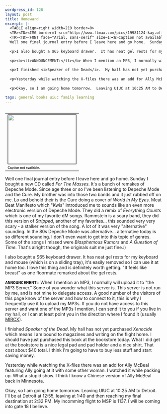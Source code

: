 ```yaml
--- 
wordpress_id: 128
layout: post
title: Homeward
excerpt: |-
  <TABLE align=right width=219 border=0>
  <TR><TD><IMG border=1 src="http://www.ftmax.com/pics/19981124-kay.offensive.jpg" width=219 height=158></TD></TR>
  <TR><TD><FONT face="Arial, sans-serif" size=1><B>Caption not available.</B></FONT></TD></TR></TABLE>
  Well one final journal entry before I leave here and go home.  Sunday I bought a new CD called <i>For The Masses</i>.  It's a bunch of remakes of Depeche Mode.  Since age three or so I've been listening to Depeche Mode and the Cure.  My brother was into those two bands and it just rubbed off on me.  Lo and behold their is the Cure doing a cover of <i>World in My Eyes</i>.  Meat Beat Manifesto which "Kwis" introduced me to sounds like an even more electronic version of Depeche Mode.  They did a remix of <i>Everything Counts</i> which is one of my favorite dM songs.  Rammstein is a scary band, they did this version of <i>Stripped</i>, another of my favorites... this sounded very very scary - a stalker version of the song.  A lot of it was very "alternative" sounding.  In the 80s Depeche Mode was alternative... alternative today is so different sounding.  I don't even want to get into this topic of genres.  Some of the songs I missed were <i>Blasphemous Rumors</i> and <i>A Question of Time</i>.  That's alright though, the originals suit me just fine.:)
  
  <p>I also bought a $65 keyboard drawer.  It has neat gel rests for my keyboard and mouse (which is on a sliding tray), it's easily removed so I can use it at home too.  I love this thing and is definitely worth getting.  "It feels like breast" as one floormate remarked about the gel rests.
  
  <p><b><tt>ANNOUNCEMENT:</tt></b> When I mention an MP3, I normally will upload it to "the MP3 Server."  Some of you wonder what this server is.  This server is not run by me, and is not mine to delegate access.  A good number of the visitors of this page know of the server and how to connect to it, this is why I frequently use it to upload my MP3s.  If you do not have access to this server and want one of the MP3s I mention, I can send it to you if you live in my hall, or I can at least point you in the direction where I found it (usually <a href="http://www.mircx.com/">MIRCX</a>).
  
  <p>I finished <i>Speaker of the Dead</i>.  My hall has not yet purchased <i>Xenocide</i> which means I am bound to magazines and writing on the flight home.  I should have just purchased this book at the bookstore today.  What I did get at the bookstore is a nice legal pad and pad holder and a nice shirt.  That cost about $40 total.  I think I'm going to have to buy less stuff and start saving money.
  
  <p>Yesterday while watching the X-files there was an add for Ally McBeal featuring Ally going at it with some other woman.  I watched it while packing up.  What a stupid show.  I think I know a Chinese version of Ally McBeal back in Minnesota.
  
  <p>Okay, so I am going home tomorrow.  Leaving UIUC at 10:25 AM to Detroit.  I'll be at Detroit at 12:55, leaving at 1:40 and then reaching my final destination at 2:32 PM.  My incomming flight to MSP is 1137.  I will be coming into gate 18 I believe.

tags: general books uiuc family learning
---
```


<TABLE align=right width=219 border=0>
<TR><TD><IMG border=1 src="http://www.ftmax.com/pics/19981124-kay.offensive.jpg" width=219 height=158></TD></TR>
<TR><TD><FONT face="Arial, sans-serif" size=1><B>Caption not available.</B></FONT></TD></TR></TABLE>
Well one final journal entry before I leave here and go home.  Sunday I bought a new CD called <i>For The Masses</i>.  It's a bunch of remakes of Depeche Mode.  Since age three or so I've been listening to Depeche Mode and the Cure.  My brother was into those two bands and it just rubbed off on me.  Lo and behold their is the Cure doing a cover of <i>World in My Eyes</i>.  Meat Beat Manifesto which "Kwis" introduced me to sounds like an even more electronic version of Depeche Mode.  They did a remix of <i>Everything Counts</i> which is one of my favorite dM songs.  Rammstein is a scary band, they did this version of <i>Stripped</i>, another of my favorites... this sounded very very scary - a stalker version of the song.  A lot of it was very "alternative" sounding.  In the 80s Depeche Mode was alternative... alternative today is so different sounding.  I don't even want to get into this topic of genres.  Some of the songs I missed were <i>Blasphemous Rumors</i> and <i>A Question of Time</i>.  That's alright though, the originals suit me just fine.:)

<p>I also bought a $65 keyboard drawer.  It has neat gel rests for my keyboard and mouse (which is on a sliding tray), it's easily removed so I can use it at home too.  I love this thing and is definitely worth getting.  "It feels like breast" as one floormate remarked about the gel rests.

<p><b><tt>ANNOUNCEMENT:</tt></b> When I mention an MP3, I normally will upload it to "the MP3 Server."  Some of you wonder what this server is.  This server is not run by me, and is not mine to delegate access.  A good number of the visitors of this page know of the server and how to connect to it, this is why I frequently use it to upload my MP3s.  If you do not have access to this server and want one of the MP3s I mention, I can send it to you if you live in my hall, or I can at least point you in the direction where I found it (usually <a href="http://www.mircx.com/">MIRCX</a>).

<p>I finished <i>Speaker of the Dead</i>.  My hall has not yet purchased <i>Xenocide</i> which means I am bound to magazines and writing on the flight home.  I should have just purchased this book at the bookstore today.  What I did get at the bookstore is a nice legal pad and pad holder and a nice shirt.  That cost about $40 total.  I think I'm going to have to buy less stuff and start saving money.

<p>Yesterday while watching the X-files there was an add for Ally McBeal featuring Ally going at it with some other woman.  I watched it while packing up.  What a stupid show.  I think I know a Chinese version of Ally McBeal back in Minnesota.

<p>Okay, so I am going home tomorrow.  Leaving UIUC at 10:25 AM to Detroit.  I'll be at Detroit at 12:55, leaving at 1:40 and then reaching my final destination at 2:32 PM.  My incomming flight to MSP is 1137.  I will be coming into gate 18 I believe.
